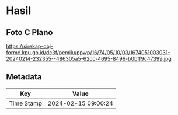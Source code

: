 # Hasil

## Foto C Plano

https://sirekap-obj-formc.kpu.go.id/dc3f/pemilu/ppwp/16/74/05/10/03/1674051003031-20240214-232355--486305a5-62cc-4695-8496-b0bff9c47399.jpg


## Metadata

| Key        | Value               |
| ---------- | ------------------- |
| Time Stamp | 2024-02-15 09:00:24 |



